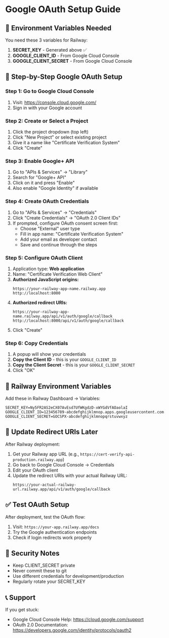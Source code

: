 # Google OAuth Setup Guide

## 🔑 Environment Variables Needed

You need these 3 variables for Railway:

1. **SECRET_KEY** - Generated above ✅
2. **GOOGLE_CLIENT_ID** - From Google Cloud Console
3. **GOOGLE_CLIENT_SECRET** - From Google Cloud Console

## 🚀 Step-by-Step Google OAuth Setup

### Step 1: Go to Google Cloud Console
1. Visit: https://console.cloud.google.com/
2. Sign in with your Google account

### Step 2: Create or Select a Project
1. Click the project dropdown (top left)
2. Click "New Project" or select existing project
3. Give it a name like "Certificate Verification System"
4. Click "Create"

### Step 3: Enable Google+ API
1. Go to "APIs & Services" → "Library"
2. Search for "Google+ API"
3. Click on it and press "Enable"
4. Also enable "Google Identity" if available

### Step 4: Create OAuth Credentials
1. Go to "APIs & Services" → "Credentials"
2. Click "Create Credentials" → "OAuth 2.0 Client IDs"
3. If prompted, configure OAuth consent screen first:
   - Choose "External" user type
   - Fill in app name: "Certificate Verification System"
   - Add your email as developer contact
   - Save and continue through the steps

### Step 5: Configure OAuth Client
1. Application type: **Web application**
2. Name: "Certificate Verification Web Client"
3. **Authorized JavaScript origins:**
   ```
   https://your-railway-app-name.railway.app
   http://localhost:8000
   ```
4. **Authorized redirect URIs:**
   ```
   https://your-railway-app-name.railway.app/api/v1/auth/google/callback
   http://localhost:8000/api/v1/auth/google/callback
   ```
5. Click "Create"

### Step 6: Copy Credentials
1. A popup will show your credentials
2. **Copy the Client ID** - this is your `GOOGLE_CLIENT_ID`
3. **Copy the Client Secret** - this is your `GOOGLE_CLIENT_SECRET`
4. Click "OK"

## 📝 Railway Environment Variables

Add these in Railway Dashboard → Variables:

```
SECRET_KEY=Ny5FR2AS2eCX07AvEsd7UfWKgdzD-xWYGdVfAOaolaI
GOOGLE_CLIENT_ID=123456789-abcdefghijklmnop.apps.googleusercontent.com
GOOGLE_CLIENT_SECRET=GOCSPX-abcdefghijklmnopqrstuvwxyz
```

## 🔧 Update Redirect URIs Later

After Railway deployment:
1. Get your Railway app URL (e.g., `https://cert-verify-api-production.railway.app`)
2. Go back to Google Cloud Console → Credentials
3. Edit your OAuth client
4. Update the redirect URIs with your actual Railway URL:
   ```
   https://your-actual-railway-url.railway.app/api/v1/auth/google/callback
   ```

## ✅ Test OAuth Setup

After deployment, test the OAuth flow:
1. Visit: `https://your-app.railway.app/docs`
2. Try the Google authentication endpoints
3. Check if login redirects work properly

## 🚨 Security Notes

- Keep CLIENT_SECRET private
- Never commit these to git
- Use different credentials for development/production
- Regularly rotate your SECRET_KEY

## 📞 Support

If you get stuck:
- Google Cloud Console Help: https://cloud.google.com/support
- OAuth 2.0 Documentation: https://developers.google.com/identity/protocols/oauth2